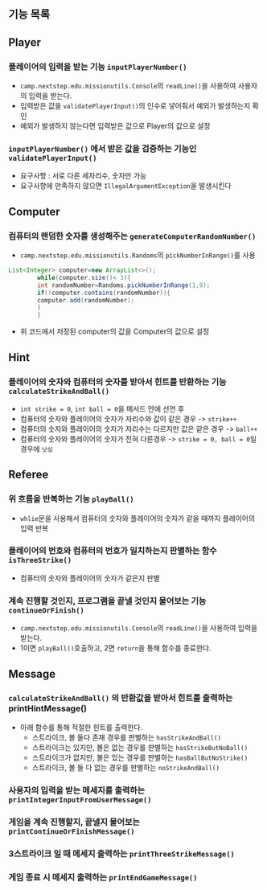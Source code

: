 ## 기능 목록

## Player

### 플레이어의 입력을 받는 기능 `inputPlayerNumber()`

- `camp.nextstep.edu.missionutils.Console`의 `readLine()`을 사용하여 사용자의 입력을 받는다.
- 입력받은 값을 `validatePlayerInput()`의 인수로 넣어줘서 예외가 발생하는지 확인
- 예외가 발생하지 않는다면 입력받은 값으로 Player의 값으로 설정

### `inputPlayerNumber()` 에서 받은 값을 검증하는 기능인 `validatePlayerInput()`

- 요구사항 : 서로 다른 세자리수, 숫자만 가능
- 요구사항에 만족하지 않으면 `IllegalArgumentException`을 발생시킨다

## Computer

### 컴퓨터의 랜덤한 숫자를 생성해주는 `generateComputerRandomNumber()`

- `camp.nextstep.edu.missionutils.Randoms`의 `pickNumberInRange()`를 사용

```java
List<Integer> computer=new ArrayList<>();
        while(computer.size()< 3){
        int randomNumber=Randoms.pickNumberInRange(1,9);
        if(!computer.contains(randomNumber)){
        computer.add(randomNumber);
        }
        }
```

- 위 코드에서 저장된 computer의 값을 Computer의 값으로 설정

## Hint

### 플레이어의 숫자와 컴퓨터의 숫자를 받아서 힌트를 반환하는 기능 `calculateStrikeAndBall()`

- `int strike = 0`, `int ball = 0`을 메서드 안에 선언 후
- 컴퓨터의 숫자와 플레이어의 숫자가 자리수와 값이 같은 경우 -> `strike++`
- 컴퓨터의 숫자와 플레이어의 숫자가 자리수는 다르지만 값은 같은 경우 -> `ball++`
- 컴퓨터의 숫자와 플레이어의 숫자가 전혀 다른경우 -> `strike = 0, ball = 0`일 경우에 `낫싱`

## Referee

### 위 흐름을 반복하는 기능 `playBall()`

- `whlie`문을 사용해서 컴퓨터의 숫자와 플레이어의 숫자가 같을 때까지 플레이어의 입력 반복

### 플레이어의 번호와 컴퓨터의 번호가 일치하는지 판별하는 함수 `isThreeStrike()`

- 컴퓨터의 숫자와 플레이어의 숫자가 같은지 판별

### 계속 진행할 것인지, 프로그램을 끝낼 것인지 물어보는 기능 `continueOrFinish()`

- `camp.nextstep.edu.missionutils.Console`의 `readLine()`을 사용하여 입력을 받는다.
- 1이면 `playBall()`호출하고, 2면 `return`을 통해 함수를 종료한다.

## Message

### `calculateStrikeAndBall()` 의 반환값을 받아서 힌트를 출력하는 printHintMessage()

- 아래 함수를 통해 적절한 힌트를 출력한다.
    - 스트라이크, 볼 둘다 존재 경우를 판별하는 `hasStrikeAndBall()`
    - 스트라이크는 있지만, 볼은 없는 경우를 판별하는 `hasStrikeButNoBall()`
    - 스트라이크가 없지만, 볼은 있는 경우를 판별하는 `hasBallButNoStrike()`
    - 스트라이크, 볼 둘 다 없는 경우를 판별하는 `noStrikeAndBall()`

### 사용자의 입력을 받는 메세지를 출력하는 `printIntegerInputFromUserMessage()`

### 게임을 계속 진행할지, 끝낼지 물어보는 `printContinueOrFinishMessage()`

### 3스트라이크 일 때 메세지 출력하는 `printThreeStrikeMessage()`

### 게임 종료 시 메세지 출력하는 `printEndGameMessage()`
